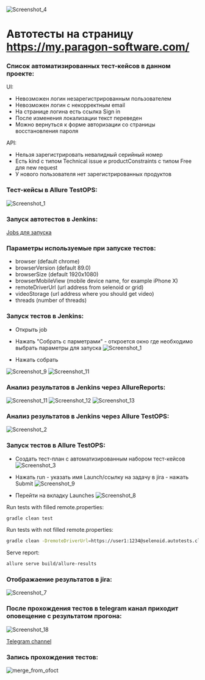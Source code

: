 ![Screenshot_4](https://user-images.githubusercontent.com/86876622/140352165-0f50d9c0-e887-4c99-b838-003929cdb511.png)

# Автотесты на страницу https://my.paragon-software.com/
### Cписок автоматизированных тест-кейсов в данном проекте:
UI:
- Невозможен логин незарегистрированным пользователем
- Невозможен логин c некорректным email
- На странице логина есть ссылка Sign in
- После изменения локализации текст переведен
- Можно вернуться к форме авторизации со страницы восстановления пароля

API:
- Нельзя зарегистрировать невалидный серийный номер
- Есть kind с типом Technical issue и productConstraints с типом Free для new request
- У нового пользователя нет зарегистрированных продуктов
### Тест-кейсы в Allure TestOPS:
![Screenshot_1](https://user-images.githubusercontent.com/86876622/138346171-e23036a5-53cf-48ea-adb0-eec55bd9e0d0.png)


### Запуск автотестов в Jenkins:
[Jobs для запуска](https://jenkins.autotests.cloud/job/auto-tests-paragon/)
### Параметры используемые при запуске тестов:
* browser (default chrome)
* browserVersion (default 89.0)
* browserSize (default 1920x1080)
* browserMobileView (mobile device name, for example iPhone X)
* remoteDriverUrl (url address from selenoid or grid)
* videoStorage (url address where you should get video)
* threads (number of threads)
### Запуск тестов в Jenkins:
- Открыть job 
- Нажать "Собрать с парметрами" - откроется окно где необходимо выбрать параметры для запуска
![Screenshot_1](https://user-images.githubusercontent.com/86876622/138557255-b201b297-b6a0-4204-b7ca-190c6aebbff9.png)

- Нажать собрать

![Screenshot_9](https://user-images.githubusercontent.com/86876622/137186208-2e6fd3ab-a191-4141-b93f-43c40ad22f6d.png)
![Screenshot_11](https://user-images.githubusercontent.com/86876622/137186646-a83321d6-c2de-427e-8848-6b4c91e1ac22.png)


### Анализ результатов в Jenkins через AllureReports:
![Screenshot_11](https://user-images.githubusercontent.com/86876622/137186628-d32dce12-341c-4c7c-9c82-b7235e803905.png)
![Screenshot_12](https://user-images.githubusercontent.com/86876622/137186641-7a11cc47-fd80-4b0e-b08f-78e975a541ce.png)
![Screenshot_13](https://user-images.githubusercontent.com/86876622/137186644-c7c1eaec-07b3-44bb-8bb6-9b102024fb4c.png)

### Анализ результатов в Jenkins через Allure TestOPS:
![Screenshot_2](https://user-images.githubusercontent.com/86876622/138347069-ce7a492a-22d2-47f6-a6f7-a7eec8f78595.png)


### Запуск тестов в Allure TestOPS:
- Создать тест-план с автоматизированным набором тест-кейсов
![Screenshot_3](https://user-images.githubusercontent.com/86876622/138347319-bbcc362e-6d7a-471f-86c4-794b35b83a48.png)

- Нажать run - указать имя Launch/ссылку на задачу в jira - нажать Submit
![Screenshot_9](https://user-images.githubusercontent.com/86876622/138350998-1e404d0a-3c03-4d48-aef6-84cddfa6af5b.png)

- Перейти на вкладку Launches
![Screenshot_8](https://user-images.githubusercontent.com/86876622/138350717-212a3213-ff08-4692-a3f9-1425d26d7053.png)


Run tests with filled remote.properties:
```bash
gradle clean test
```

Run tests with not filled remote.properties:
```bash
gradle clean -DremoteDriverUrl=https://user1:1234@selenoid.autotests.cloud/wd/hub/ -DvideoStorage=https://selenoid.autotests.cloud/video/ -Dthreads=1 test
```

Serve report:
```bash
allure serve build/allure-results
```
### Отображаение результатов в jira:
![Screenshot_7](https://user-images.githubusercontent.com/86876622/138350545-a41579ec-d5eb-45e4-8729-3040d8c2419f.png)

### После прохождения тестов в telegram канал приходит оповещение с результатом прогона:
![Screenshot_18](https://user-images.githubusercontent.com/86876622/137187379-5b7e61ca-e680-4516-a0d5-e4ccccd0e6f4.png)

[Telegram channel](https://t.me/joinchat/T7jDYS6Vurc3ZWRi)


### Запись прохождения тестов:

![merge_from_ofoct](https://user-images.githubusercontent.com/86876622/131255581-5e0b1ef5-e3f0-4aff-b93d-9807bf8f590d.gif)
